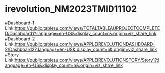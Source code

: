 # irevolution_NM2023TMID11102
#Dashboard-1 Link:https://public.tableau.com/views/TOTALTABLEAUPROJECTCOMPLETED/Dashboard1?:language=en-US&:display_count=n&:origin=viz_share_link 
#Dashboard-2 Link:https://public.tableau.com/views/APPLEIREVOLUTIONDASHBOARD-2/Dashboard2?:language=en-US&:display_count=n&:origin=viz_share_link
#Story Link:https://public.tableau.com/views/APPLEIREVOLUTIONSTORY/Story1?:language=en-US&:display_count=n&:origin=viz_share_link
